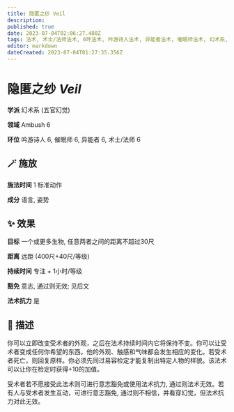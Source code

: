 ```yaml
---
title: 隐匿之纱 Veil
description: 
published: true
date: 2023-07-04T02:06:27.480Z
tags: 法术, 术士/法师法术, 6环法术, 吟游诗人法术, 异能者法术, 催眠师法术, 幻术系, 五官幻觉, ambush
editor: markdown
dateCreated: 2023-07-04T01:27:35.356Z
---
```


# **隐匿之纱** *Veil*

**学派** 幻术系 (五官幻觉) 

**领域** Ambush 6

**环位** 吟游诗人 6, 催眠师 6, 异能者 6, 术士/法师 6

## 🪄 施放

**施法时间** 1 标准动作

**成分** 语言, 姿势

## ✨ 效果 

**目标** 一个或更多生物, 任意两者之间的距离不超过30尺 

**距离** 远距 (400尺+40尺/等级)  

**持续时间** 专注 + 1小时/等级 

**豁免** 意志, 通过则无效; 见后文

**法术抗力** 是

## 📖 描述

你可以立即改变受术者的外观，之后在法术持续时间内它将保持不变。你可以让受术者变成任何你希望的东西。他的外观、触感和气味都会发生相应的变化。若受术者死亡，则回复原样。你必须先同过易容检定才能复制出特定人物的样貌。该法术可以让你在检定时获得+10的加值。

受术者若不愿接受此法术则可进行意志豁免或使用法术抗力, 通过则法术无效。若有人与受术者发生互动，可进行意志豁免, 通过则不相信，并看穿幻觉，但法术抗力对此无效。
    